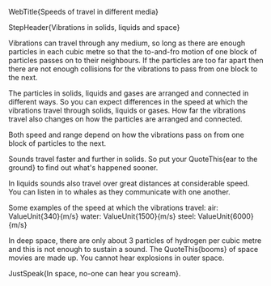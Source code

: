 WebTitle{Speeds of travel in different media}

StepHeader{Vibrations in solids, liquids and space}

Vibrations can travel through any medium, so long as there are enough particles in each cubic metre so that the to-and-fro motion of one block of particles passes on to their neighbours. If the particles are too far apart then there are not enough collisions for the vibrations to pass from one block to the next.

The particles in solids, liquids and gases are arranged and connected in different ways.  So you can expect differences in the speed at which the vibrations travel through  solids, liquids or gases. How far the vibrations travel also changes on how the particles are arranged and connected.
 
Both speed and range depend on how the vibrations pass on from one block of particles to the next.

Sounds travel faster and further in solids. So put your QuoteThis{ear to the ground} to find out what's happened sooner.

In liquids sounds also travel over great distances at considerable speed. You can listen in to whales as they communicate with one another.

Some examples of the speed at which the vibrations travel:
air: ValueUnit{340}{m/s}
water: ValueUnit{1500}{m/s}
steel: ValueUnit{6000}{m/s}

In deep space, there are only about 3 particles of hydrogen per cubic metre and this is not enough to sustain a sound. The QuoteThis{booms} of space movies are made up. You cannot hear explosions in outer space.

JustSpeak{In space, no-one can hear you scream}.


